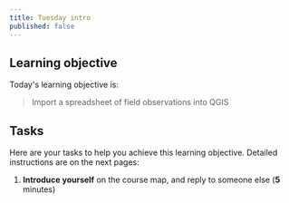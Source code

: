 ```yaml
---
title: Tuesday intro
published: false
---
```


## Learning objective
Today's learning objective is:

> Import a spreadsheet of field observations into QGIS

## Tasks
Here are your tasks to help you achieve this learning objective.  Detailed instructions are on the next pages:
1. **Introduce yourself** on the course map, and reply to someone else (**5** minutes)
